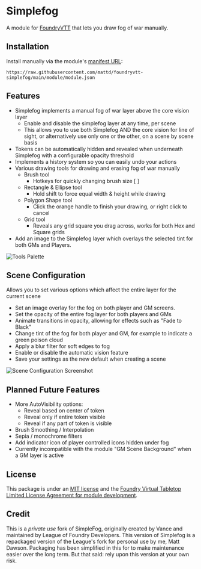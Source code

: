 # Simplefog
A module for [FoundryVTT](https://foundryvtt.com) that lets you draw fog of war manually.

## Installation
Install manually via the module's [manifest URL](https://raw.githubusercontent.com/mattd/foundryvtt-simplefog/main/module/module.json):
```
https://raw.githubusercontent.com/mattd/foundryvtt-simplefog/main/module/module.json
```

## Features
- Simplefog implements a manual fog of war layer above the core vision layer
  - Enable and disable the simplefog layer at any time, per scene
  - This allows you to use both Simplefog AND the core vision for line of sight, or alternatively use only one or the other, on a scene by scene basis
- Tokens can be automatically hidden and revealed when underneath Simplefog with a configurable opacity threshold
- Implements a history system so you can easily undo your actions
- Various drawing tools for drawing and erasing fog of war manually
  - Brush tool
    - Hotkeys for quickly changing brush size [ ]
  - Rectangle & Ellipse tool
    - Hold shift to force equal width & height while drawing
  - Polygon Shape tool
    - Click the orange handle to finish your drawing, or right click to cancel
  - Grid tool
    - Reveals any grid square you drag across, works for both Hex and Square grids
- Add an image to the Simplefog layer which overlays the selected tint for both GMs and Players.

![Tools Palette](docs/simplefog-tools.jpg?raw=true "Tools Palette")

## Scene Configuration
Allows you to set various options which affect the entire layer for the current scene
- Set an image overlay for the fog on both player and GM screens.
- Set the opacity of the entire fog layer for both players and GMs
- Animate transitions in opacity, allowing for effects such as "Fade to Black"
- Change tint of the fog for both player and GM, for example to indicate a green poison cloud
- Apply a blur filter for soft edges to fog
- Enable or disable the automatic vision feature
- Save your settings as the new default when creating a scene

![Scene Configuration Screenshot](docs/simplefog-options.png?raw=true "Scene Config")

## Planned Future Features
- More AutoVisibility options:
  - Reveal based on center of token
  - Reveal only if entire token visible
  - Reveal if any part of token is visible
- Brush Smoothing / Interpolation
- Sepia / monochrome filters
- Add indicator icon of player controlled icons hidden under fog
- Currently incompatible with the module "GM Scene Background" when a GM layer is active

## License
This package is under an [MIT license](LICENSE) and the [Foundry Virtual Tabletop Limited License Agreement for module development](https://foundryvtt.com/article/license/).

## Credit
This is a _private use_ fork of SimpleFog, originally created by Vance and maintained by League of Foundry Developers. This version of Simplefog is a repackaged version of the League's fork for personal use by me, Matt Dawson. Packaging has been simplified in this for to make maintenance easier over the long term. But that said: rely upon this version at your own risk.
